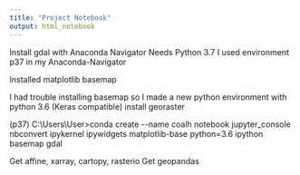 ```yaml
---
title: "Project Notebook"
output: html_notebook
---
```


Install gdal with Anaconda Navigator
Needs Python 3.7
I used environment p37 in my Anaconda-Navigator

Installed
matplotlib
basemap

I had trouble installing basemap
so I made a new python environment with python 3.6 (Keras compatible)
install georaster

(p37) C:\Users\User>conda create --name coalh notebook jupyter_console nbconvert ipykernel ipywidgets matplotlib-base python=3.6 ipython basemap gdal

Get affine, xarray, cartopy, rasterio
Get geopandas

```{r}

```

